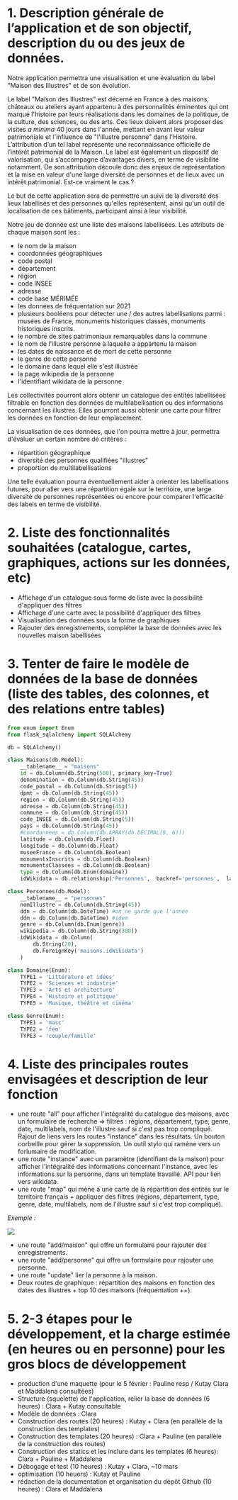 # 1. Description générale de l’application et de son objectif, description du ou des jeux de données. 

Notre application permettra une visualisation et une évaluation du label "Maison des Illustres" et de son évolution. 

Le label "Maison des Illustres" est décerné en France à des maisons, châteaux ou ateliers ayant appartenu à des personnalités éminentes qui ont marqué l'histoire par leurs réalisations dans les domaines de la politique, de la culture, des sciences, ou des arts. Ces lieux doivent alors proposer des visites *a minima* 40 jours dans l'année, mettant en avant leur valeur patrimoniale et l'influence de "l'illustre personne" dans l'Histoire. L’attribution d’un tel label représente une reconnaissance officielle de l’intérêt patrimonial de la Maison. Le label est également un dispositif de valorisation, qui s’accompagne d’avantages divers, en terme de visibilité notamment. De son attribution découle donc des enjeux de représentation et la mise en valeur d'une large diversité de personnes et de lieux avec un intérêt patrimonial. Est-ce vraiment le cas ? 

Le but de cette application sera de permettre un suivi de la diversité des lieux labellisés et des personnes qu'elles représentent, ainsi qu'un outil de localisation de ces bâtiments, participant ainsi à leur visibilité.

Notre jeu de donnée est une liste des maisons labellisées. Les attributs de chaque maison sont les : 
- le nom de la maison
- coordonnées géographiques
- code postal
- département
- région
- code INSEE
- adresse
- code base MÉRIMÉE
- les données de fréquentation sur 2021
- plusieurs booléens pour détecter une / des autres labellisations parmi : musées de France, monuments historiques classés, monuments historiques inscrits.
- le nombre de sites patrimoniaux remarquables dans la commune
- le nom de l'illustre personne à laquelle a appartenu la maison
- les dates de naissance et de mort de cette personne
- le genre de cette personne 
- le domaine dans lequel elle s'est illustrée
- la page wikipedia de la personne
- l'identifiant wikidata de la personne

Les collectivités pourront alors obtenir un catalogue des entités labellisées filtrable en fonction des données de multilabellisation ou des informations concernant les illustres. Elles pourront aussi obtenir une carte pour filtrer les données en fonction de leur emplacement. 

La visualisation de ces données, que l'on pourra mettre à jour, permettra d'évaluer un certain nombre de critères : 
- répartition géographique
- diversité des personnes qualifiées "illustres"
- proportion de multilabellisations

Une telle évaluation pourra éventuellement aider à orienter les labellisations futures, pour aller vers une répartition égale sur le territoire, une large diversité de personnes représentées ou encore pour comparer l'efficacité des labels en terme de visibilité. 

# 2. Liste des fonctionnalités souhaitées (catalogue, cartes, graphiques, actions sur les données, etc)

- Affichage d'un catalogue sous forme de liste avec la possibilité d'appliquer des filtres
- Affichage d'une carte avec la possibilité d'appliquer des filtres
- Visualisation des données sous la forme de graphiques
- Rajouter des enregistrements, compléter la base de données avec les nouvelles maison labellisées

# 3. Tenter de faire le modèle de données de la base de données (liste des tables, des colonnes, et des relations entre tables)

```Python
from enum import Enum
from flask_sqlalchemy import SQLAlchemy

db = SQLAlchemy()

class Maisons(db.Model):
    __tablename__ = "maisons"
    id = db.Column(db.String(500), primary_key=True)
    denomination = db.Column(db.String(45)) 
    code_postal = db.Column(db.String(5))
    dpmt = db.Column(db.String(45))
    region = db.Column(db.String(45))
    adresse = db.Column(db.String(45))
    commune = db.Column(db.String(45))
    code_INSEE = db.Column(db.String(5))
    pays = db.Column(db.String(45))
    #coordonnees = db.Column(db.ARRAY(db.DECIMAL(9, 6)))
    latitude = db.Colums(db.Float)
    longitude = db.Column(db.Float)
    museeFrance = db.Column(db.Boolean)
    monumentsInscrits = db.Column(db.Boolean)
    monumentsClassees = db.Column(db.Boolean)
    type = db.Column(db.Enum(domaine))
    idWikidata = db.relationship('Personnes',  backref='personnes',  lazy=True) 

class Personnes(db.Model):
    __tablename__ = "personnes"
    nomIllustre = db.Column(db.String(45))
    ddn = db.Column(db.DateTime) #on ne garde que l'année
    ddm = db.Column(db.DateTime) #idem
    genre = db.Column(db.Enum(genre)) 
    wikipedia = db.Column(db.String(300))
    idWikidata = db.Column(
        db.String(20),  
        db.ForeignKey('maisons.idWikidata')
    )

class Domaine(Enum):
    TYPE1 = 'Littérature et idées'
    TYPE2 = 'Sciences et industrie'
    TYPE3 = 'Arts et architecture'
    TYPE4 = 'Histoire et politique'
    TYPE5 = 'Musique, théâtre et cinéma'

class Genre(Enum):
    TYPE1 = 'masc'
    TYPE2 = 'fem'
    TYPE3 = 'couple/famille'
```

# 4. Liste des principales routes envisagées et description de leur fonction

- une route "all" pour afficher l'intégralité du catalogue des maisons, avec un formulaire de recherche => filtres : régions, département, type, genre, date, multilabels, nom de l'illustre sauf si c'est pas trop compliqué. Rajout de liens vers les routes "instance" dans les résultats. Un bouton corbeille pour gérer la suppression. Un outil stylo qui ramène vers un forlumaire de modification. 
- une route "instance" avec un paramètre (identifiant de la maison) pour afficher l'intégralité des informations concernant l'instance, avec les informations sur la personne, dans un template travaillé. API pour lien vers wikidata. 
- une route "map" qui mène à une carte de la répartition des entités sur le territoire français + appliquer des filtres (régions, département, type, genre, date, multilabels, nom de l'illustre sauf si c'est trop compliqué).

*Exemple :*

![](https://lh7-us.googleusercontent.com/GzUGyTkDCvZBgVq7AucL2jAp0diDTxK_wVrR3cfwCOPvunEmafqMh1b04gMnPSD2gKtVSYKPvVEPexLAYfoEMP4MpM1kaQf9_xZtPnJPpmWQ6s0sq_OAFYUCtId9fWryOggTlx1U6jmC-jR2kNK15Rg)

- une route "add/maison" qui offre un formulaire pour rajouter des enregistrements.
- une route "add/personne" qui offre un formulaire pour rajouter une personne.
- une route "update" lier la personne à la maison.
- Deux routes de graphique : répartition des maisons en fonction des dates des illustres + top 10 des maisons (fréquentation ++). 

# 5. 2-3 étapes pour le développement, et la charge estimée (en heures ou en personne) pour les gros blocs de développement

- production d'une maquette (pour le 5 février : Pauline resp / Kutay Clara et Maddalena consultées)
- Structure (squelette) de l'application, relier la base de données (6 heures) : Clara + Kutay consultable
- Modèle de données : Clara 
- Construction des routes (20 heures) : Kutay + Clara (en parallèle de la construction des templates)
- Construction des templates (20 heures) : Clara + Pauline (en parallèle de la construction des routes)
- Construction des statics et les inclure dans les templates (6 heures): Clara + Pauline + Maddalena
- Débogage et test (10 heures) : Kutay + Clara, ~10 mars
- optimisation (10 heuers) : Kutay et Pauline 
- rédaction de la documentation et organisation du dépôt Github (10 heures) : Clara et Maddalena

